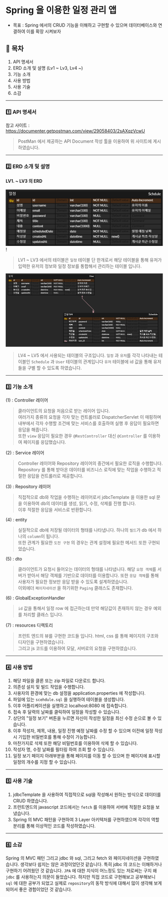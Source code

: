 
# Spring 을 이용한 일정 관리 앱

* 목표 : Spring 에서의 CRUD 기능을 이해하고 구현할 수 있으며 데이터베이스와
연결하여 이를 확장 시켜보자

## 📄 목차
1) API 명세서
2) ERD 소개 및 설명 (Lv1 ~ Lv3, Lv4 ~)
3) 기능 소개
4) 사용 방법
5) 사용 기술
6) 소감

---

### 1️⃣ API 명세서

참고 사이트 : https://documenter.getpostman.com/view/29058403/2sAXqzVcwU

> PostMan 에서 제공하는 API Document 작성 툴을 이용하여 위 사이트에 게시하였습니다.

---

### 2️⃣ ERD 소개 및 설명

#### LV1. ~ LV3 의 ERD
![img.png](Lv1ERD.png)!
> LV1 ~ LV3 에서의 테이블은 `일정` 테이블 단 한개로서 해당 테이블을 
통해 유저가 입력한 유저의 정보와 일정 정보를 통합해서 관리하는 테이블 
입니다.

![img.png](Lv4ERD.png)
> LV4 ~ LV5 에서 사용되는 테이블의 구조입니다. `일정` 과 `유저`를
각각 나타내는 테이블인 `Schedule` 과 `User` 테이블의 관계입니다
`유저` 테이블에 id 값을 통해 유저들을 구별 할 수 있도록 하였습니다.

---

### 3️⃣ 기능 소개

(1) : Controller 레이어
> 클라이언트의 요청을 처음으로 받는 레이어 입니다. <br>
여러가지 종류의 요청을 각자 맞는 컨트롤러로 DispatcherServlet 이 매핑하며 
>내부에서 각자 수행할 조건에 맞는 서비스를 호출하여 실행 후 응답이 필요하면 응답을 해줍니다.
> <br> 또한 `view` 응답이 필요한 경우 `@RestController` 대신 `@Controller` 를 이용하여
> 페이지를 응답했습니다.

(2) : Service 레이어
> Controller 레이어와 Repository 레이어의 중간에서 필요한 로직을 수행합니다. <br>
> Repository 를 통해 받아온 데이터를 비즈니스 로직에 맞는 작업을 수행하고 적절한 응답을 컨트롤러로 제공합니다.

(3) : Repository 레이어
> 직접적으로 db와 작업을 수행하는 레이어로서 jdbcTemplate 을 이용한 sql 문을 이용하여 db의 데이터를 
> 생성, 읽기, 수정, 삭제를 진행 합니다.<br>
> 이후 적절한 응답을 서비스로 반환합니다.
>
(4) : entity
> 실질적으로 db에 저장될 데이터의 형태를 나타냅니다. 하나의 `필드`가 db 에서 하나의 `column`이 됩니다.
> <br> 또한 관계가 필요한 `도전 구현` 의 경우는 관계 설정에 필요한 메서드 또한 구현되었습니다.

(5) : dto
> 클라이언트가 요청시 들어오는 데이터의 형태를 나타냅니다. 해당 `요청 객체`를 서버가 받아서 해당 
> 객체를 기반으로 데이터를 이용합니다. 또한 `응답 객체`를 통해 사용자가 필요한 정보만 응답 받을 수 있도록 설계하였습니다.<br>
> 이외에더 `페이지네이션` 을 하기위한 `Paging` 클래스도 존재합니다.

(6) : GlobalExceptionHandler
> `id` 값을 통해서 일정 row 에 접근하는데 만약 해당값이 존재하지 않는 경우 예외를 처리할 클래스 입니다.

(7) : resources 디렉토리
> 프런트 엔드의 뷰를 구현한 코드들 입니다. html, css 를 통해 페이지의 구조와 디자인을 구현하였습니다.
> <br> 그리고 js 코드를 이용하여 모달, 서버로의 요청을 구현하였습니다.

---

### 4️⃣ 사용 방법
1. 해당 파일을 클론 또는 zip 파일로 다운로드 합니다.
2. 의존성 설치 및 빌드 작업을 수행합니다.
3. 사용자의 환경에 맞는 db 설정을 application.properties 에 작성합니다.
4. 파일에 있는 `scehdule.sql` 을 실행하여 테이블을 생성합니다.
5. 이후 어플리케이션을 실행하고 localhost:8080 에 접속합니다.
6. 접속 후 달력의 날짜를 클릭하여 일정을 작성할 수 있습니다.
7. 상단의 "일정 보기" 버튼을 누르면 자신이 작성한 일정을 최신 수정 순으로 볼 수 있습니다.
8. 이후 작성자, 제목, 내용, 일정 진행 예정 날짜를 수정 할 수 있으며 이전에 일정 작성 시 기입한 비밀번호를 통해 수정이 가능합니다. 
9. 마찬가지로 삭제 또한 해당 비밀번호를 이용하여 삭제 할 수 있습니다.
10. 작성자 명, 수정 날짜를 필터링 하여 조회 할 수 있습니다.
11. 일정 보기 페이지 아래부분을 통해 페이지를 이동 할 수 있으며 한 페이지에 표시할
일정의 개수를 지정 할 수 있습니다.

---

### 5️⃣ 사용 기술

1) jdbcTemplate 을 사용하여 직접적으로 sql을 작성해서 원하는 방식으로 데이터를 CRUD 하였습니다.
2) 프런트엔드의 javascript 코드에서는 `fetch` 를 이용하여 서버에 적절한 요청을 보냈습니다.
3) Spring 의 MVC 패턴을 구현하여 3 Layer 아키텍처를 구현하였으며 각각의 역할 분리를 통해 이상적인 코드를 작성하였습니다.

---

### 6️⃣ 소감
Spring 의 MVC 패턴 그리고 jdbc 와 sql, 그리고 fetch 와 페이지네이션을 구현하였습니다.
생각보다 쉽지는 않은 과정이었던것 같습니다. 특히 jdbc 의 코드는 이해하거나 구현하기 어려웠던 것 같습니다.
`JPA` 에 대한 지식이 어느정도 있는 저로써는 구지 왜 `jdbc` 를 사용하는지 의문이 들었습니다.
하지만 직접 코드로 구현해보고 공부해보니 `sql` 에 대한 공부가 되었고 실제로 `repository`의 동작 방식에 
대해서 많이 생각해 보게 되어서 좋은 경험이었던 것 같습니다.